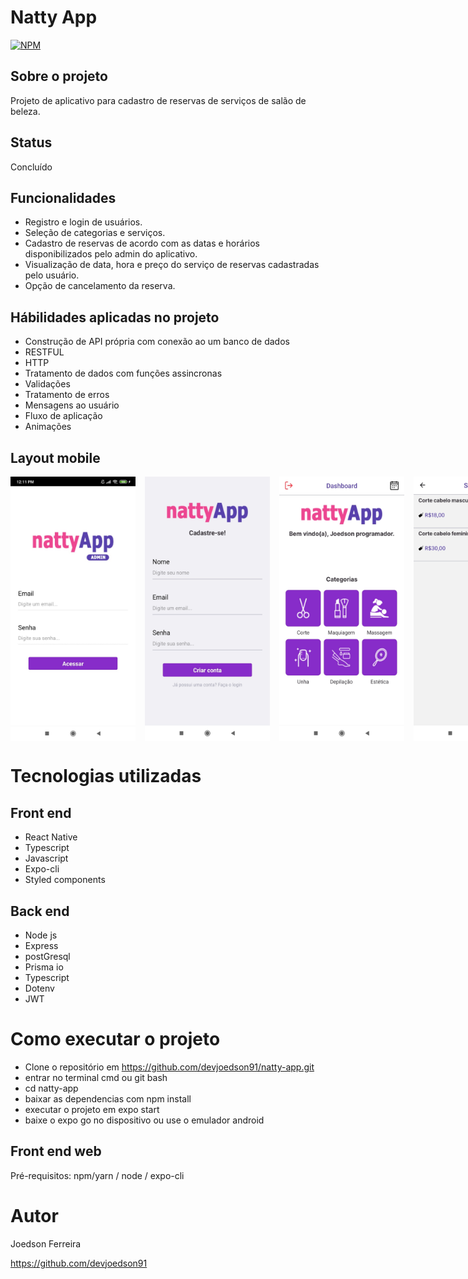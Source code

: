 # Natty App
[![NPM](https://img.shields.io/npm/l/react)](https://github.com/devsuperior/sds1-wmazoni/blob/master/LICENSE) 

## Sobre o projeto

Projeto de aplicativo para cadastro de reservas de serviços de salão de beleza.

## Status

Concluído

## Funcionalidades

- Registro e login de usuários.
- Seleção de categorias e serviços.
- Cadastro de reservas de acordo com as datas e horários disponibilizados pelo admin do aplicativo.
- Visualização de data, hora e preço do serviço de reservas cadastradas pelo usuário.
- Opção de cancelamento da reserva.

## Hábilidades aplicadas no projeto

- Construção de API própria com conexão ao um banco de dados
- RESTFUL
- HTTP
- Tratamento de dados com funções assincronas
- Validações
- Tratamento de erros
- Mensagens ao usuário
- Fluxo de aplicação
- Animações

## Layout mobile

<div style="display: flex; gap: 15px;">
   <img src="https://github.com/devjoedson91/natty-server/blob/main/tmp/login.jpg" width="200" />
   <img src="https://github.com/devjoedson91/easyservices-api/blob/main/tmp/register-user.jpg" width="200" />
   <img src="https://github.com/devjoedson91/easyservices-api/blob/main/tmp/dashboard.jpg" width="200" />
   <img src="https://github.com/devjoedson91/easyservices-api/blob/main/tmp/services.jpg" width="200" />
   <img src="https://github.com/devjoedson91/easyservices-api/blob/main/tmp/make-reservation.jpg" width="200" />
   <img src="https://github.com/devjoedson91/easyservices-api/blob/main/tmp/my-reservations.jpg" width="200" />
</div>

# Tecnologias utilizadas
## Front end
- React Native
- Typescript
- Javascript
- Expo-cli
- Styled components

## Back end
- Node js
- Express
- postGresql
- Prisma io
- Typescript
- Dotenv
- JWT

# Como executar o projeto

- Clone o repositório em https://github.com/devjoedson91/natty-app.git
- entrar no terminal cmd ou git bash
- cd natty-app
- baixar as dependencias com npm install
- executar o projeto em expo start
- baixe o expo go no dispositivo ou use o emulador android

## Front end web
Pré-requisitos: npm/yarn / node / expo-cli

# Autor

Joedson Ferreira

https://github.com/devjoedson91
 
 
 

